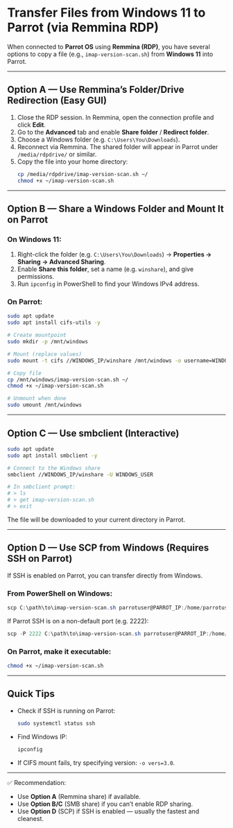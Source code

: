 # Transfer Files from Windows 11 to Parrot (via Remmina RDP)

When connected to **Parrot OS** using **Remmina (RDP)**, you have several options to copy a file (e.g., `imap-version-scan.sh`) from **Windows 11** into Parrot.

---

## Option A — Use Remmina’s Folder/Drive Redirection (Easy GUI)
1. Close the RDP session. In Remmina, open the connection profile and click **Edit**.  
2. Go to the **Advanced** tab and enable **Share folder** / **Redirect folder**.  
3. Choose a Windows folder (e.g. `C:\Users\You\Downloads`).  
4. Reconnect via Remmina. The shared folder will appear in Parrot under `/media/rdpdrive/` or similar.  
5. Copy the file into your home directory:
   ```bash
   cp /media/rdpdrive/imap-version-scan.sh ~/
   chmod +x ~/imap-version-scan.sh
   ```

---

## Option B — Share a Windows Folder and Mount It on Parrot
### On Windows 11:
1. Right-click the folder (e.g. `C:\Users\You\Downloads`) → **Properties → Sharing → Advanced Sharing**.  
2. Enable **Share this folder**, set a name (e.g. `winshare`), and give permissions.  
3. Run `ipconfig` in PowerShell to find your Windows IPv4 address.

### On Parrot:
```bash
sudo apt update
sudo apt install cifs-utils -y

# Create mountpoint
sudo mkdir -p /mnt/windows

# Mount (replace values)
sudo mount -t cifs //WINDOWS_IP/winshare /mnt/windows -o username=WINDOWS_USER,domain=WORKGROUP,uid=$(id -u),gid=$(id -g)

# Copy file
cp /mnt/windows/imap-version-scan.sh ~/
chmod +x ~/imap-version-scan.sh

# Unmount when done
sudo umount /mnt/windows
```

---

## Option C — Use smbclient (Interactive)
```bash
sudo apt update
sudo apt install smbclient -y

# Connect to the Windows share
smbclient //WINDOWS_IP/winshare -U WINDOWS_USER

# In smbclient prompt:
# > ls
# > get imap-version-scan.sh
# > exit
```

The file will be downloaded to your current directory in Parrot.

---

## Option D — Use SCP from Windows (Requires SSH on Parrot)
If SSH is enabled on Parrot, you can transfer directly from Windows.

### From PowerShell on Windows:
```powershell
scp C:\path\to\imap-version-scan.sh parrotuser@PARROT_IP:/home/parrotuser/
```

If Parrot SSH is on a non-default port (e.g. 2222):
```powershell
scp -P 2222 C:\path\to\imap-version-scan.sh parrotuser@PARROT_IP:/home/parrotuser/
```

### On Parrot, make it executable:
```bash
chmod +x ~/imap-version-scan.sh
```

---

## Quick Tips
- Check if SSH is running on Parrot:
  ```bash
  sudo systemctl status ssh
  ```
- Find Windows IP:
  ```powershell
  ipconfig
  ```
- If CIFS mount fails, try specifying version: `-o vers=3.0`.

---

✅ Recommendation:  
- Use **Option A** (Remmina share) if available.  
- Use **Option B/C** (SMB share) if you can’t enable RDP sharing.  
- Use **Option D** (SCP) if SSH is enabled — usually the fastest and cleanest.
